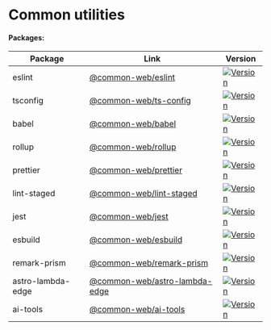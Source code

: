 # Common utilities

#### Packages:

| Package  |  Link  |  Version |  
|---       |---     |---       |
| eslint   |  [@common-web/eslint](https://github.com/Jareechang/common-web/tree/master/packages/common-eslint) | [![Version](https://img.shields.io/npm/v/@common-web/eslint.svg)](https://www.npmjs.com/package/@common-web/eslint)  |
|  tsconfig |  [@common-web/ts-config](https://github.com/Jareechang/common-web/tree/master/packages/ts-config) | [![Version](https://img.shields.io/npm/v/@common-web/ts-config.svg)](https://www.npmjs.com/package/@common-web/ts-config)  |
|  babel |  [@common-web/babel](https://github.com/Jareechang/common-web/tree/master/packages/babel) | [![Version](https://img.shields.io/npm/v/@common-web/babel.svg)](https://www.npmjs.com/package/@common-web/babel)  |
|  rollup |  [@common-web/rollup](https://github.com/Jareechang/common-web/tree/master/packages/rollup) | [![Version](https://img.shields.io/npm/v/@common-web/rollup.svg)](https://www.npmjs.com/package/@common-web/rollup)  |
|  prettier |  [@common-web/prettier](https://github.com/Jareechang/common-web/tree/master/packages/prettier) | [![Version](https://img.shields.io/npm/v/@common-web/prettier.svg)](https://www.npmjs.com/package/@common-web/prettier)  |
|  lint-staged |  [@common-web/lint-staged](https://github.com/Jareechang/common-web/tree/master/packages/lint-staged) | [![Version](https://img.shields.io/npm/v/@common-web/prettier.svg)](https://www.npmjs.com/package/@common-web/lint-staged)  |
|  jest |  [@common-web/jest](https://github.com/Jareechang/common-web/tree/master/packages/jest) | [![Version](https://img.shields.io/npm/v/@common-web/jest.svg)](https://www.npmjs.com/package/@common-web/jest)  |
|  esbuild |  [@common-web/esbuild](https://github.com/Jareechang/common-web/tree/master/packages/esbuild) | [![Version](https://img.shields.io/npm/v/@common-web/esbuild.svg)](https://www.npmjs.com/package/@common-web/esbuild)  |
|  remark-prism |  [@common-web/remark-prism](https://github.com/Jareechang/common-web/tree/master/packages/remark-prism) | [![Version](https://img.shields.io/npm/v/@common-web/remark-prism.svg)](https://www.npmjs.com/package/@common-web/remark-prism)  |
| astro-lambda-edge |  [@common-web/astro-lambda-edge](https://github.com/Jareechang/common-web/tree/master/packages/astro-lambda-edge) | [![Version](https://img.shields.io/npm/v/@common-web/astro-lambda-edge.svg)](https://www.npmjs.com/package/@common-web/astro-lambda-edge)  |
| ai-tools |  [@common-web/ai-tools](https://github.com/Jareechang/common-web/tree/master/packages/ai-tools) | [![Version](https://img.shields.io/npm/v/@common-web/ai-tools.svg)](https://www.npmjs.com/package/@common-web/ai-tools)  |
